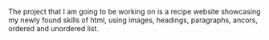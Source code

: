 The project that I am going to be working on is a recipe website showcasing my newly found skills of html, using images, headings, paragraphs, ancors, ordered and unordered list.